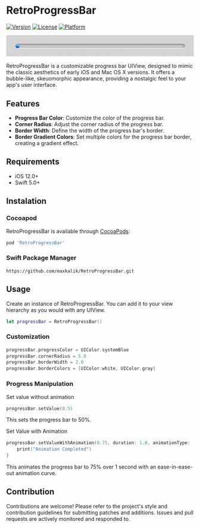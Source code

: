 # RetroProgressBar

[![Version](https://img.shields.io/cocoapods/v/RollingNumbers.svg?style=flat)](https://cocoapods.org/pods/RetroProgressBar)
[![License](https://img.shields.io/cocoapods/l/RollingNumbers.svg?style=flat)](https://cocoapods.org/pods/RetroProgressBar)
[![Platform](https://img.shields.io/cocoapods/p/RollingNumbers.svg?style=flat)](https://cocoapods.org/pods/RetroProgressBar)

![RetroProgressBar](Documentation/RetroProgressBar.gif)

RetroProgressBar is a customizable progress bar UIView, designed to mimic the classic aesthetics of early iOS and Mac OS X versions. It offers a bubble-like, skeuomorphic appearance, providing a nostalgic feel to your app's user interface.

## Features

*   **Progress Bar Color**: Customize the color of the progress bar.
*   **Corner Radius**: Adjust the corner radius of the progress bar.
*   **Border Width**: Define the width of the progress bar's border.
*   **Border Gradient Colors**: Set multiple colors for the progress bar border, creating a gradient effect.

## Requirements

- iOS 12.0+
- Swift 5.0+

## Instalation

### Cocoapod

RetroProgressBar is available through [CocoaPods](https://cocoapods.org/):

```ruby
pod 'RetroProgressBar'
```

### Swift Package Manager

```
https://github.com/maxkalik/RetroProgressBar.git
```

## Usage

Create an instance of RetroProgressBar. You can add it to your view hierarchy as you would with any UIView.

```swift
let progressBar = RetroProgressBar()
```

### Customization

```swift
progressBar.progressColor = UIColor.systemBlue
progressBar.cornerRadius = 5.0
progressBar.borderWidth = 2.0
progressBar.borderColors = [UIColor.white, UIColor.gray]

```

### Progress Manipulation

Set value without animation

```swift
progressBar.setValue(0.5)
```
This sets the progress bar to 50%.

Set Value with Animation

```swift
progressBar.setValueWithAnimation(0.75, duration: 1.0, animationType: .easeInEaseOut) {
    print("Animation Completed")
}
```
This animates the progress bar to 75% over 1 second with an ease-in-ease-out animation curve.

## Contribution

Contributions are welcome! Please refer to the project's style and contribution guidelines for submitting patches and additions. Issues and pull requests are actively monitored and responded to.